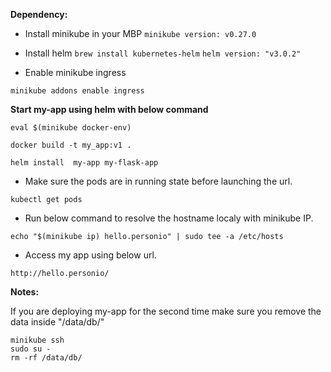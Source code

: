 **Dependency:**

 - Install minikube in your MBP
```minikube version: v0.27.0```

 - Install helm
```brew install kubernetes-helm```
```helm version: "v3.0.2"```
- Enable minikube ingress

```minikube addons enable ingress```
 


**Start my-app using helm with below command**

```
eval $(minikube docker-env)
```
```
docker build -t my_app:v1 .
```

```
helm install  my-app my-flask-app
```

- Make sure the pods are in running state before launching the url.
```
kubectl get pods
```

- Run below command to resolve the hostname localy with minikube IP.

```
echo "$(minikube ip) hello.personio" | sudo tee -a /etc/hosts
```

- Access my app using below url.
```
http://hello.personio/
```



**Notes:**

If you are deploying my-app for the second time make sure you remove the data inside "/data/db/"
```
minikube ssh
sudo su - 
rm -rf /data/db/
```
